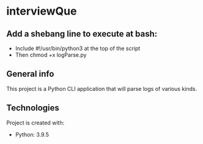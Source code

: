 # interviewQue

## Add a shebang line to execute at bash:
* Include #!/usr/bin/python3 at the top of the script
* Then chmod +x logParse.py

## General info
This project is a Python CLI application that will parse logs of various kinds.
	
## Technologies
Project is created with:
* Python: 3.9.5
